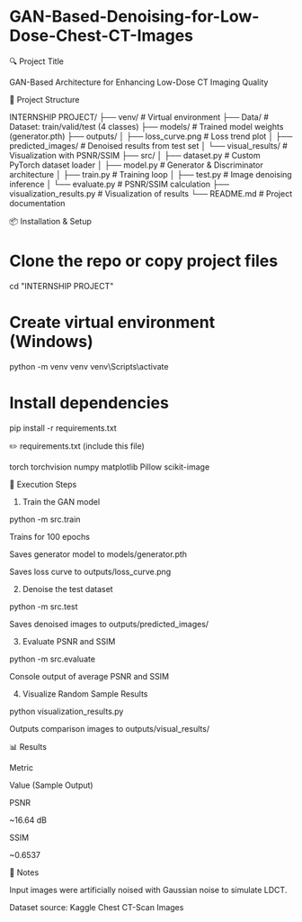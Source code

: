 # GAN-Based-Denoising-for-Low-Dose-Chest-CT-Images
🔍 Project Title

GAN-Based Architecture for Enhancing Low-Dose CT Imaging Quality

📁 Project Structure

INTERNSHIP PROJECT/
├── venv/                     # Virtual environment
├── Data/                     # Dataset: train/valid/test (4 classes)
├── models/                   # Trained model weights (generator.pth)
├── outputs/
│   ├── loss_curve.png        # Loss trend plot
│   ├── predicted_images/     # Denoised results from test set
│   └── visual_results/       # Visualization with PSNR/SSIM
├── src/
│   ├── dataset.py            # Custom PyTorch dataset loader
│   ├── model.py              # Generator & Discriminator architecture
│   ├── train.py              # Training loop
│   ├── test.py               # Image denoising inference
│   └── evaluate.py           # PSNR/SSIM calculation
├── visualization_results.py # Visualization of results
└── README.md                 # Project documentation

📦 Installation & Setup

# Clone the repo or copy project files
cd "INTERNSHIP PROJECT"

# Create virtual environment (Windows)
python -m venv venv
venv\Scripts\activate

# Install dependencies
pip install -r requirements.txt

✏️ requirements.txt (include this file)

torch
torchvision
numpy
matplotlib
Pillow
scikit-image

🚀 Execution Steps

1. Train the GAN model

python -m src.train

Trains for 100 epochs

Saves generator model to models/generator.pth

Saves loss curve to outputs/loss_curve.png

2. Denoise the test dataset

python -m src.test

Saves denoised images to outputs/predicted_images/

3. Evaluate PSNR and SSIM

python -m src.evaluate

Console output of average PSNR and SSIM

4. Visualize Random Sample Results

python visualization_results.py

Outputs comparison images to outputs/visual_results/

📊 Results

Metric

Value (Sample Output)

PSNR

~16.64 dB

SSIM

~0.6537

📌 Notes

Input images were artificially noised with Gaussian noise to simulate LDCT.

Dataset source: Kaggle Chest CT-Scan Images
